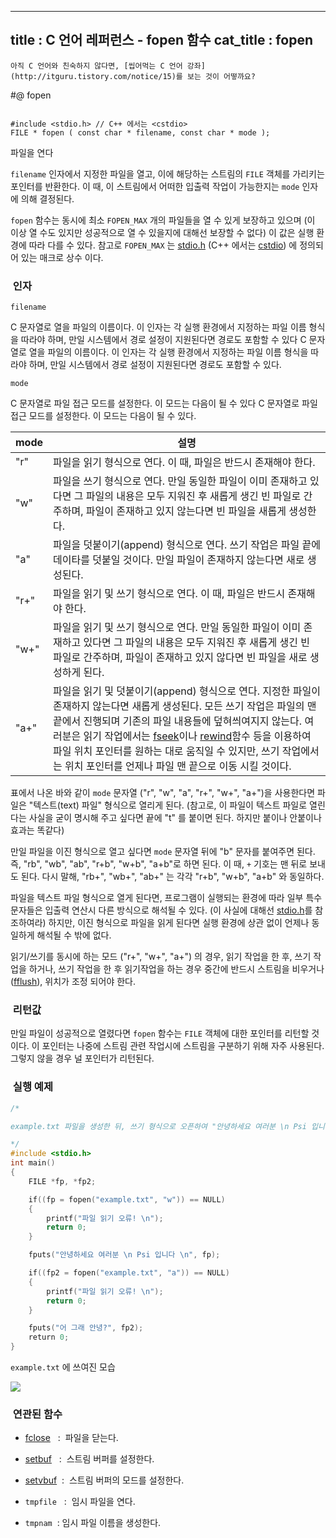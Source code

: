 ----------------
title : C 언어 레퍼런스 - fopen 함수
cat_title :  fopen
--------------


```warning
아직 C 언어와 친숙하지 않다면, [씹어먹는 C 언어 강좌](http://itguru.tistory.com/notice/15)를 보는 것이 어떻까요?

```

#@ fopen

```info

#include <stdio.h> // C++ 에서는 <cstdio>
FILE * fopen ( const char * filename, const char * mode );
```

파일을 연다

`filename` 인자에서 지정한 파일을 열고, 이에 해당하는 스트림의 `FILE` 객체를 가리키는 포인터를 반환한다. 이 때, 이 스트림에서 어떠한 입출력 작업이 가능한지는 `mode` 인자에 의해 결정된다.

`fopen` 함수는 동시에 최소 `FOPEN_MAX` 개의 파일들을 열 수 있게 보장하고 있으며 (이 이상 열 수도 있지만 성공적으로 열 수 있을지에 대해선 보장할 수 없다) 이 값은 실행 환경에 따라 다를 수 있다. 참고로 `FOPEN_MAX` 는 [stdio.h](http://itguru.tistory.com/34) (C++ 에서는 [cstdio](http://itguru.tistory.com/34)) 에 정의되어 있는 매크로 상수 이다.



###  인자


`filename`

C 문자열로 열을 파일의 이름이다. 이 인자는 각 실행 환경에서 지정하는 파일 이름 형식을 따라야 하며, 만일 시스템에서 경로 설정이 지원된다면 경로도 포함할 수 있다 C 문자열로 열을 파일의 이름이다. 이 인자는 각 실행 환경에서 지정하는 파일 이름 형식을 따라야 하며, 만일 시스템에서 경로 설정이 지원된다면 경로도 포함할 수 있다.

`mode`

C 문자열로 파일 접근 모드를 설정한다. 이 모드는 다음이 될 수 있다 C 문자열로 파일 접근 모드를 설정한다. 이 모드는 다음이 될 수 있다.

|mode|설명|
|------|------|
|"r"|파일을 읽기 형식으로 연다. 이 때, 파일은 반드시 존재해야 한다.|
|"w"|파일을 쓰기 형식으로 연다. 만일 동일한 파일이 이미 존재하고 있다면 그 파일의 내용은 모두 지워진 후 새롭게 생긴 빈 파일로 간주하며, 파일이 존재하고 있지 않는다면 빈 파일을 새롭게 생성한다.|
|"a"|파일을 덧붙이기(append) 형식으로 연다. 쓰기 작업은 파일 끝에 데이타를 덧붙일 것이다. 만일 파일이 존재하지 않는다면 새로 생성된다.|
|"r+"|파일을 읽기 및 쓰기 형식으로 연다. 이 때, 파일은 반드시 존재해야 한다.|
|"w+"|파일을 읽기 및 쓰기 형식으로 연다. 만일 동일한 파일이 이미 존재하고 있다면 그 파일의 내용은 모두 지워진 후 새롭게 생긴 빈 파일로 간주하며, 파일이 존재하고 있지 않다면 빈 파일을 새로 생성하게 된다.|
|"a+"|파일을 읽기 및 덧붙이기(append) 형식으로 연다. 지정한 파일이 존재하지 않는다면 새롭게 생성된다. 모든 쓰기 작업은 파일의 맨 끝에서 진행되며 기존의 파일 내용들에 덮혀씌여지지 않는다. 여러분은 읽기 작업에서는 [fseek](http://itguru.tistory.com/72)이나 [rewind](http://itguru.tistory.com/75)함수 등을 이용하여 파일 위치 포인터를 원하는 대로 움직일 수 있지만, 쓰기 작업에서는 위치 포인터를 언제나 파일 맨 끝으로 이동 시킬 것이다.|

표에서 나온 바와 같이 `mode` 문자열 ("r", "w", "a", "r+", "w+", "a+")을 사용한다면 파일은 "텍스트(text) 파일" 형식으로 열리게 된다. (참고로, 이 파일이 텍스트 파일로 열린다는 사실을 굳이 명시해 주고 싶다면 끝에 "t" 를 붙이면 된다. 하지만 붙이나 안붙이나 효과는 똑같다)

만일 파일을 이진 형식으로 열고 싶다면 `mode` 문자열 뒤에 "b" 문자를 붙여주면 된다. 즉, "rb", "wb", "ab", "r+b", "w+b", "a+b"로 하면 된다. 이 때, `+` 기호는 맨 뒤로 보내도 된다. 다시 말해, "rb+", "wb+", "ab+" 는 각각 "r+b", "w+b", "a+b" 와 동일하다.

파일을 텍스트 파일 형식으로 열게 된다면, 프로그램이 실행되는 환경에 따라 일부 특수 문자들은 입출력 연산시 다른 방식으로 해석될 수 있다. (이 사실에 대해선 [stdio.h](http://itguru.tistory.com/34)를 참조하여라) 하지만, 이진 형식으로 파일을 읽게 된다면 실행 환경에 상관 없이 언제나 동일하게 해석될 수 밖에 없다.

읽기/쓰기를 동시에 하는 모드 ("r+", "w+", "a+") 의 경우, 읽기 작업을 한 후, 쓰기 작업을 하거나, 쓰기 작업을 한 후 읽기작업을 하는 경우 중간에 반드시 스트림을 비우거나 ([fflush](http://itguru.tistory.com/57)), 위치가 조정 되어야 한다.



###  리턴값

만일 파일이 성공적으로 열렸다면 `fopen` 함수는 `FILE` 객체에 대한 포인터를 리턴할 것이다. 이 포인터는 나중에 스트림 관련 작업시에 스트림을 구분하기 위해 자주 사용된다. 그렇지 않을 경우 널 포인터가 리턴된다.


###  실행 예제




```cpp
/*

example.txt 파일을 생성한 뒤, 쓰기 형식으로 오픈하여 "안녕하세요 여러분 \n Psi 입니다 \n" 를 파일 내용에 집어 넣는다. 그리고, example.txt 를 덧붙이기 형식으로 오픈한 뒤 뒤에 "어 그래 안녕" 을 덧붙인다.

*/
#include <stdio.h>
int main()
{
    FILE *fp, *fp2;

    if((fp = fopen("example.txt", "w")) == NULL)
    {
        printf("파일 읽기 오류! \n");
        return 0;
    }

    fputs("안녕하세요 여러분 \n Psi 입니다 \n", fp);

    if((fp2 = fopen("example.txt", "a")) == NULL)
    {
        printf("파일 읽기 오류! \n");
        return 0;
    }

    fputs("어 그래 안녕?", fp2);
    return 0;
}
```


`example.txt` 에 쓰여진 모습


![](http://img1.daumcdn.net/thumb/R1920x0/?fname=http%3A%2F%2Fcfile24.uf.tistory.com%2Fimage%2F1345071D4B73C8EA199FA6)




###  연관된 함수



*  [fclose](http://itguru.tistory.com/54)   :  파일을 닫는다.

*  [setbuf](http://itguru.tistory.com/61)   :  스트림 버퍼를 설정한다.

*  [setvbuf](http://itguru.tistory.com/62)  :  스트림 버퍼의 모드를 설정한다.
* `tmpfile`   :  임시 파일을 연다.
* `tmpnam`  : 임시 파일 이름을 생성한다.






